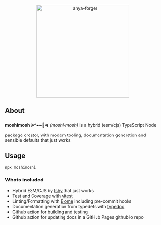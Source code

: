 <div align="center">

<img src="https://github.com/user-attachments/assets/de85dba9-e275-404b-97e5-0fd08bff4c0a" alt="anya-forger" height="300">

</div>

## About

**moshimosh ≽^•༚•🎀≼** _(moshi-mosh)_ is a hybrid (esm/cjs) TypeScript Node package creator, with modern tooling, documentation generation and sensible defaults that just works

## Usage
```bash
npx moshimoshi
```

### Whats included
- Hybrid ESM/CJS by [tshy](https://github.com/isaacs/tshy) that just works
- Test and Coverage with [vitest](https://vitest.dev/)
- Linting/Formatting with [Biome](https://biomejs.dev/) including pre-commit hooks
- Documentation generation from typedefs with [typedoc](https://typedoc.org/)
- Github action for building and testing
- Github action for updating docs in a GitHub Pages github.io repo
